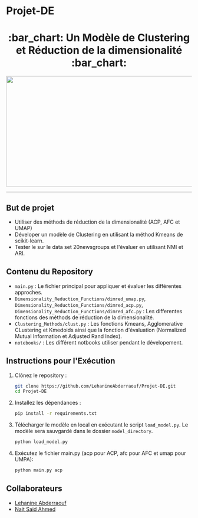# Projet-DE

<h1 align="center">
  :bar_chart: Un Modèle de Clustering et Réduction de la dimensionalité :bar_chart:
</h1>

<div align="center">
  <img src="https://15d.co/wp-content/uploads/2018/04/3loaders.gif" width="900" height="300"/>
</div>

---

## But de projet

- Utiliser des méthods de réduction de la dimensionalité (ACP, AFC et UMAP)
- Déveloper un modèle de Clustering en utilisant la méthod Kmeans de scikit-learn.
- Tester le sur le data set 20newsgroups et l'évaluer en utilisant NMI et ARI.

## Contenu du Repository

- `main.py` : Le fichier principal pour appliquer et évaluer les différentes approches.
- `Dimensionality_Reduction_Functions/dimred_umap.py`, `Dimensionality_Reduction_Functions/dimred_acp.py`, `Dimensionality_Reduction_Functions/dimred_afc.py` : Les differentes fonctions des méthods de réduction de la dimensionalité.
- `Clustering_Methods/clust.py` : Les fonctions Kmeans, Agglomerative CLustering et Kmedoids ainsi que la fonction d'évaluation (Normalized Mutual Information et Adjusted Rand Index).
- `notebooks/` : Les différent notbooks utiliser pendant le dévelopement.

## Instructions pour l'Exécution

1.  Clônez le repository :
	```bash
	git clone https://github.com/LehanineAbderraouf/Projet-DE.git
	cd Projet-DE
	```

2. 	Installez les dépendances :
	```bash
	pip install -r requirements.txt
	```

3. 	Télécharger le modèle en local en exécutant le script `load_model.py`. Le modèle sera sauvgardé dans le dossier `model_directory`.
	```bash
	python load_model.py
	```  

4. 	Exécutez le fichier main.py (acp pour ACP, afc pour AFC et umap pour UMPA):
	```bash
	python main.py acp
	```

## Collaborateurs

- [Lehanine Abderraouf](github.com/LehanineAbderraouf)
- [Nait Said Ahmed](https://github.com/anaitsaid)